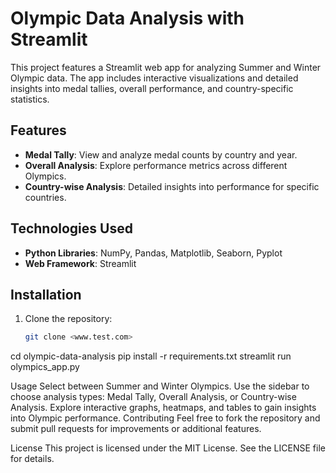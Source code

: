 # Olympic Data Analysis with Streamlit

This project features a Streamlit web app for analyzing Summer and Winter Olympic data. The app includes interactive visualizations and detailed insights into medal tallies, overall performance, and country-specific statistics.

## Features

- **Medal Tally**: View and analyze medal counts by country and year.
- **Overall Analysis**: Explore performance metrics across different Olympics.
- **Country-wise Analysis**: Detailed insights into performance for specific countries.

## Technologies Used

- **Python Libraries**: NumPy, Pandas, Matplotlib, Seaborn, Pyplot
- **Web Framework**: Streamlit

## Installation

1. Clone the repository:
   ```bash
   git clone <www.test.com>
cd olympic-data-analysis
pip install -r requirements.txt
streamlit run olympics_app.py



Usage
Select between Summer and Winter Olympics.
Use the sidebar to choose analysis types: Medal Tally, Overall Analysis, or Country-wise Analysis.
Explore interactive graphs, heatmaps, and tables to gain insights into Olympic performance.
Contributing
Feel free to fork the repository and submit pull requests for improvements or additional features.

License
This project is licensed under the MIT License. See the LICENSE file for details.
